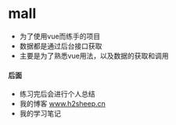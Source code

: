 # mall

* 为了使用vue而练手的项目
* 数据都是通过后台接口获取
* 主要是为了熟悉vue用法，以及数据的获取和调用

#### 后面

* 练习完后会进行个人总结
* 我的博客 www.h2sheep.cn 
* 我的学习笔记
